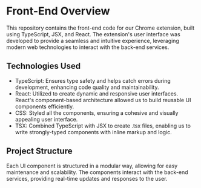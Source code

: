 # Front-End Overview

This repository contains the front-end code for our Chrome extension, built using TypeScript, JSX, and React. The extension's user interface was developed to provide a seamless and intuitive experience, leveraging modern web technologies to interact with the back-end services.

## Technologies Used

- TypeScript: Ensures type safety and helps catch errors during development, enhancing code quality and maintainability.
- React: Utilized to create dynamic and responsive user interfaces. React's component-based architecture allowed us to build reusable UI components efficiently.
- CSS: Styled all the components, ensuring a cohesive and visually appealing user interface.
- TSX: Combined TypeScript with JSX to create .tsx files, enabling us to write strongly-typed components with inline markup and logic.

## Project Structure

Each UI component is structured in a modular way, allowing for easy maintenance and scalability. The components interact with the back-end services, providing real-time updates and responses to the user.
